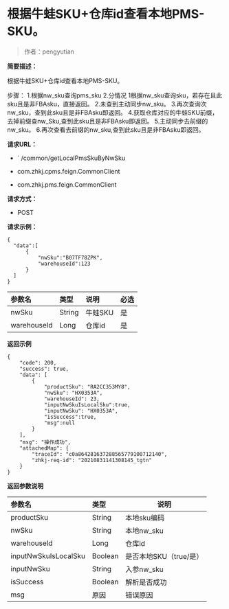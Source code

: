 # 根据牛蛙SKU+仓库id查看本地PMS-SKU。

> 作者：pengyutian

**简要描述：** 

根据牛蛙SKU+仓库id查看本地PMS-SKU。

步骤：
1.根据nw_sku查询pms_sku
2.分情况
	1根据nw_sku查询sku，若存在且此sku且是非FBAsku，直接返回。
	2.未查到主动同步nw_sku。
	3.再次查询次nw_sku，查到此sku且是非FBAsku即返回。
	4.获取仓库对应的牛蛙SKU前缀，去掉前缀查nw_Sku,查到此sku且是非FBAsku即返回。
	5.主动同步去前缀的nw_sku。
	6.再次查看去前缀的nw_sku,查到此sku且是非FBAsku即返回。




**请求URL：** 
- ` /common/getLocalPmsSkuByNwSku

- com.zhkj.cpms.feign.CommonClient
- com.zhkj.pms.feign.CommonClient
  
**请求方式：**
- POST 

**请求示例：** 
```
{
  "data":[
      {
          "nwSku":"B07TF78ZPK",
		  "warehouseId":123
      }
  ]
}

```

|参数名|类型|说明|必选|
|:----    |:---|:----- |-----   |
|nwSku |String   |牛蛙SKU|是|
|warehouseId |Long   |仓库id|是|



 **返回示例**
``` 
{
    "code": 200,
    "success": true,
    "data": [
        {
            "productSku": "RA2CC353MY8",
            "nwSku": "HX0353A",
            "warehouseId": 23,
			"inputNwSkuIsLocalSku":true,
			"inputNwSku": "HX0353A",
			"isSuccess":true,
			"msg":null
        }
    ],
    "msg": "操作成功",
    "attachedMap": {
        "traceId": "c0a864281637288565779100712140",
        "zhkj-req-id": "20210831141308145_tgtn"
    }
}
```
 **返回参数说明** 

|参数名|类型|说明|
|:-----  |:-----|-----|
|productSku |String   |本地sku编码|
|nwSku |String   |本地nw_sku|
|warehouseId |Long   |仓库id|
|inputNwSkuIsLocalSku |Boolean   |是否本地SKU（true/是）|
|inputNwSku |String   |入参nw_sku|
|isSuccess |Boolean   |解析是否成功|
|msg |原因   |错误原因|